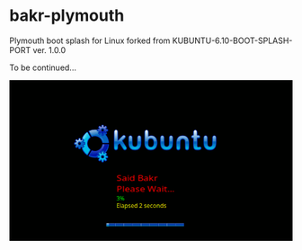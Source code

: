 # bakr-plymouth
Plymouth boot splash for Linux forked from KUBUNTU-6.10-BOOT-SPLASH-PORT ver. 1.0.0

To be continued...

![Screenshot](bakr-plymouth-theme/screenshot2.png "Screenshot preview!")
